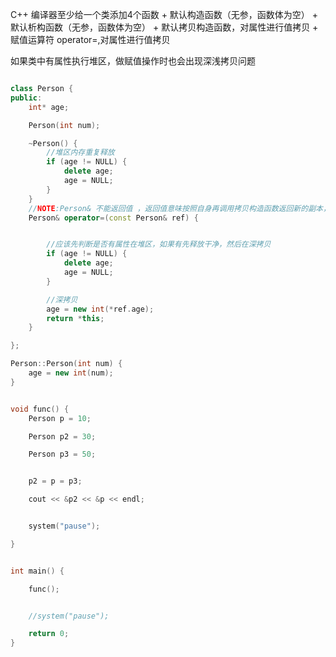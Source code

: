 C++ 编译器至少给一个类添加4个函数
    + 默认构造函数（无参，函数体为空）
    + 默认析构函数（无参，函数体为空）
    + 默认拷贝构造函数，对属性进行值拷贝
    + 赋值运算符 operator=,对属性进行值拷贝

如果类中有属性执行堆区，做赋值操作时也会出现深浅拷贝问题

```C++

class Person {
public:
	int* age;

	Person(int num);

	~Person() {
		//堆区内存重复释放
		if (age != NULL) {
			delete age;
			age = NULL;
		}
	}
	//NOTE:Person& 不能返回值 ，返回值意味按照自身再调用拷贝构造函数返回新的副本，此处返回引用才是真正的自身
	Person& operator=(const Person& ref) {


		//应该先判断是否有属性在堆区，如果有先释放干净，然后在深拷贝
		if (age != NULL) {
			delete age;
			age = NULL;
		}

		//深拷贝
		age = new int(*ref.age);
		return *this;
	}

};

Person::Person(int num) {
	age = new int(num);
}


void func() {
	Person p = 10;

	Person p2 = 30;

	Person p3 = 50;


	p2 = p = p3;

	cout << &p2 << &p << endl;


	system("pause");

}


int main() {

	func();


	//system("pause");

	return 0;
}
```